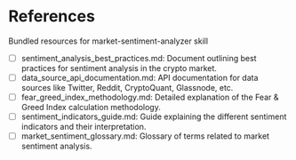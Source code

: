 # References

Bundled resources for market-sentiment-analyzer skill

- [ ] sentiment_analysis_best_practices.md: Document outlining best practices for sentiment analysis in the crypto market.
- [ ] data_source_api_documentation.md: API documentation for data sources like Twitter, Reddit, CryptoQuant, Glassnode, etc.
- [ ] fear_greed_index_methodology.md: Detailed explanation of the Fear & Greed Index calculation methodology.
- [ ] sentiment_indicators_guide.md: Guide explaining the different sentiment indicators and their interpretation.
- [ ] market_sentiment_glossary.md: Glossary of terms related to market sentiment analysis.
